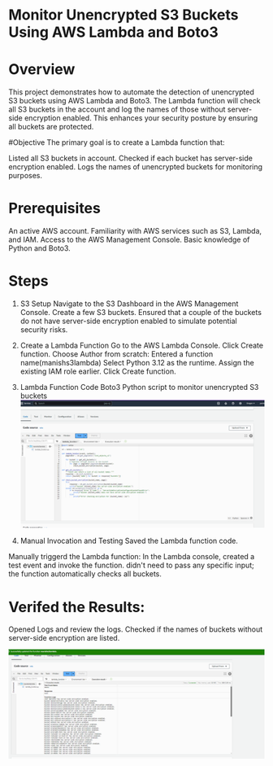 # Monitor Unencrypted S3 Buckets Using AWS Lambda and Boto3
# Overview
This project demonstrates how to automate the detection of unencrypted S3 buckets using AWS Lambda and Boto3. The Lambda function will check all S3 buckets in the account and log the names of those without server-side encryption enabled. This enhances your security posture by ensuring all buckets are protected.

#Objective
The primary goal is to create a Lambda function that:

Listed all S3 buckets in account.
Checked if each bucket has server-side encryption enabled.
Logs the names of unencrypted buckets for monitoring purposes.

# Prerequisites
An active AWS account.
Familiarity with AWS services such as S3, Lambda, and IAM.
Access to the AWS Management Console.
Basic knowledge of Python and Boto3.

# Steps
1. S3 Setup
Navigate to the S3 Dashboard in the AWS Management Console.
Create a few S3 buckets.
Ensured that a couple of the buckets do not have server-side encryption enabled to simulate potential security risks.
2. Create a Lambda Function
Go to the AWS Lambda Console.
Click Create function.
Choose Author from scratch:
Entered a function name(manishs3lambda)
Select Python 3.12 as the runtime.
Assign the existing IAM role earlier.
Click Create function.
3. Lambda Function Code
Boto3 Python script to monitor unencrypted S3 buckets
![Alt text](Q3/Server_side_lambda.PNG)

5. Manual Invocation and Testing
Saved the Lambda function code.

Manually triggerd the Lambda function:
In the Lambda console, created a test event and invoke the function.
didn't need to pass any specific input; the function automatically checks all buckets.


# Verifed the Results:
Opened Logs and review the logs.
Checked if the names of buckets without server-side encryption are listed.

![Alt text](Server_side_conf.PNG)
